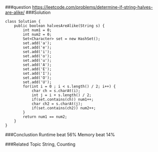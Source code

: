 ###question
https://leetcode.com/problems/determine-if-string-halves-are-alike/
###Solution
```
class Solution {
    public boolean halvesAreAlike(String s) {
        int num1 = 0;
        int num2 = 0;
        Set<Character> set = new HashSet();
        set.add('a');
        set.add('e');
        set.add('i');
        set.add('o');
        set.add('u');
        set.add('A');
        set.add('E');
        set.add('I');
        set.add('O');
        set.add('U');
        for(int i = 0 ; i < s.length() / 2; i++) {
            char ch = s.charAt(i);
            int j = i + s.length() / 2;
            if(set.contains(ch)) num1++;
            char ch2 = s.charAt(j);
            if(set.contains(ch2)) num2++;
        }
        return num1 == num2;
    }
}
```


###Conclustion
Runtime beat 56%
Memory beat 14%

###Related Topic
String, Counting